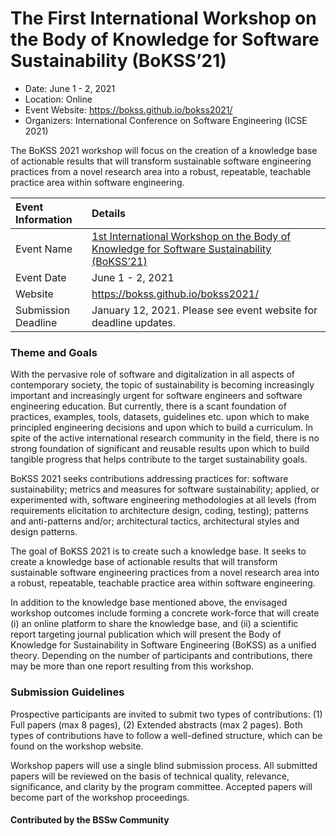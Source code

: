 # The First International Workshop on the Body of Knowledge for Software Sustainability (BoKSS’21)

- Date: June 1 - 2, 2021
- Location: Online
- Event Website: https://bokss.github.io/bokss2021/
- Organizers: International Conference on Software Engineering (ICSE 2021)
			   
<!-- deck text start -->
The BoKSS 2021  workshop will focus on the creation of a knowledge base of actionable results that will transform sustainable software engineering practices from a novel research area into a robust, repeatable, teachable practice area within software engineering.
<!-- deck text end -->

Event Information | Details
:--- | :---			   
Event Name | [1st International Workshop on the Body of Knowledge for Software Sustainability (BoKSS’21)](https://bokss.github.io/bokss2021/)
Event Date | June 1 - 2, 2021
Website | https://bokss.github.io/bokss2021/
Submission Deadline | January 12, 2021. Please see event website for deadline updates.

### Theme and Goals

With the pervasive role of software and digitalization in all aspects of contemporary society, the topic of sustainability is becoming increasingly important and increasingly urgent for software engineers and software engineering education. But currently, there is a scant foundation of practices, examples, tools, datasets, guidelines etc. upon which to make principled engineering decisions and upon which to build a curriculum. In spite of the active international research community in the field, there is no strong foundation of significant and reusable results upon which to build tangible progress that helps contribute to the target sustainability goals.

BoKSS 2021 seeks contributions addressing practices for: software sustainability; metrics and measures for software sustainability; applied, or experimented with, software engineering methodologies at all levels (from requirements elicitation to architecture design, coding, testing); patterns and anti-patterns and/or; architectural tactics, architectural styles and design patterns.

The goal of BoKSS 2021 is to create such a knowledge base. It seeks to create a knowledge base of actionable results that will transform sustainable software engineering practices from a novel research area into a robust, repeatable, teachable practice area within software engineering.

In addition to the knowledge base mentioned above, the envisaged workshop outcomes include forming a concrete work-force that will create (i) an online platform to share the knowledge base, and (ii) a scientific report targeting journal publication which will present the Body of Knowledge for Sustainability in Software Engineering (BoKSS) as a unified theory. Depending on the number of participants and contributions, there may be more than one report resulting from this workshop.

### Submission Guidelines
Prospective participants are invited to submit two types of contributions:  (1) Full papers (max 8 pages), (2) Extended abstracts (max 2 pages). Both types of contributions have to follow a well-defined structure, which can be found on the workshop website.
  
Workshop papers will use a single blind submission process. All submitted papers will be reviewed on the basis of technical quality, relevance, significance, and clarity by the program committee. Accepted papers will become part of the workshop proceedings.


#### Contributed by the BSSw Community

<!---
Publish: yes
Pinned: no
Topics: conferences and workshops, Software Sustainability
RSS update: 2020-12-17
--->
